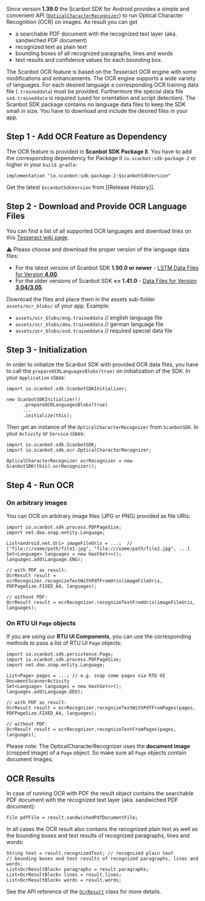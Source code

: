 Since version **1.39.0** the Scanbot SDK for Android provides a simple and convenient API ([`OpticalCharacterRecognizer`](https://scanbotsdk.github.io/documentation/android/api/io.scanbot.sdk/io/scanbot/sdk/ocr/OpticalCharacterRecognizer.html)) to run Optical Character Recognition (OCR) on images.
As result you can get
- a searchable PDF document with the recognized text layer (aka. sandwiched PDF document)
- recognized text as plain text
- bounding boxes of all recognized paragraphs, lines and words
- text results and confidence values for each bounding box.

The Scanbot OCR feature is based on the Tesseract OCR engine with some modifications and enhancements.
The OCR engine supports a wide variety of languages. For each desired language a corresponding OCR training data file (`.traineddata`) must be provided.
Furthermore the special data file `osd.traineddata` is required (used for orientation and script detection).
The Scanbot SDK package contains no language data files to keep the SDK small in size. You have to download and include the desired files in your app.


## Step 1 - Add OCR Feature as Dependency
The OCR feature is provided in **Scanbot SDK Package II**. You have to add the corresponding dependency for Package II `io.scanbot:sdk-package-2` or higher in your `build.gradle`:

```
implementation "io.scanbot:sdk-package-2:$scanbotSdkVersion"
```

Get the latest `$scanbotSdkVersion` from [[Release History]].


## Step 2 - Download and Provide OCR Language Files
You can find a list of all supported OCR languages and download links on this [Tesseract wiki page](https://github.com/tesseract-ocr/tesseract/wiki/Data-Files).

⚠️ Please choose and download the proper version of the language data files:
- For the latest version of Scanbot SDK **1.50.0 or newer** - [LSTM Data Files for Version **4.00**](https://github.com/tesseract-ocr/tesseract/wiki/Data-Files#updated-data-files-for-version-400-september-15-2017).
- For the older versions of Scanbot SDK **<= 1.41.0** - [Data Files for Version **3.04/3.05**](https://github.com/tesseract-ocr/tesseract/wiki/Data-Files#data-files-for-version-304305).

Download the files and place them in the assets sub-folder `assets/ocr_blobs/` of your app.
Example:
- `assets/ocr_blobs/eng.traineddata` // english language file
- `assets/ocr_blobs/deu.traineddata` // german language file
- `assets/ocr_blobs/osd.traineddata` // required special data file


## Step 3 - Initialization
In order to initialize the Scanbot SDK with provided OCR data files, you have to call the `prepareOCRLanguagesBlobs(true)` on initialization of the SDK.
In your `Application` class:
```
import io.scanbot.sdk.ScanbotSDKInitializer;

new ScanbotSDKInitializer()
      .prepareOCRLanguagesBlobs(true)
      ...
      .initialize(this);
```

Then get an instance of the `OpticalCharacterRecognizer` from `ScanbotSDK`.
In your `Activity` or `Service` class:
```
import io.scanbot.sdk.ScanbotSDK;
import io.scanbot.sdk.ocr.OpticalCharacterRecognizer;

OpticalCharacterRecognizer ocrRecognizer = new ScanbotSDK(this).ocrRecognizer();
```


## Step 4 - Run OCR

### On arbitrary images
You can OCR on arbitrary image files (JPG or PNG) provided as file URIs:
```
import io.scanbot.sdk.process.PDFPageSize;
import net.doo.snap.entity.Language;

List<android.net.Uri> imageFileUris = ...;  // ["file:///some/path/file1.jpg", "file:///some/path/file2.jpg", ...]
Set<Language> languages = new HashSet<>();
languages.add(Language.ENG);

// with PDF as result:
OcrResult result = ocrRecognizer.recognizeTextWithPdfFromUris(imageFileUris, PDFPageSize.FIXED_A4, languages);

// without PDF:
OcrResult result = ocrRecognizer.recognizeTextFromUris(imageFileUris, languages);
```

### On RTU UI `Page` objects
If you are using our **RTU UI Components**, you can use the corresponding methods to pass a list of RTU UI `Page` objects:
```
import io.scanbot.sdk.persistence.Page;
import io.scanbot.sdk.process.PDFPageSize;
import net.doo.snap.entity.Language;

List<Page> pages = ...; // e.g. snap some pages via RTU UI DocumentScannerActivity
Set<Language> languages = new HashSet<>();
languages.add(Language.DEU);

// with PDF as result:
OcrResult result = ocrRecognizer.recognizeTextWithPdfFromPages(pages, PDFPageSize.FIXED_A4, languages);

// without PDF:
OcrResult result = ocrRecognizer.recognizeTextFromPages(pages, languages);
```
Please note: The OpticalCharacterRecognizer uses the **document image** (cropped image) of a `Page` object. So make sure all `Page` objects contain document images.


## OCR Results
In case of running OCR with PDF the result object contains the searchable PDF document with the recognized text layer (aka. sandwiched PDF document):
```
File pdfFile = result.sandwichedPdfDocumentFile;
```

In all cases the OCR result also contains the recognized plain text as well as the bounding boxes and text results of recognized paragraphs, lines and words:
```
String text = result.recognizedText; // recognized plain text
// bounding boxes and text results of recognized paragraphs, lines and words:
List<OcrResultBlock> paragraphs = result.paragraphs;
List<OcrResultBlock> lines = result.lines;
List<OcrResultBlock> words = result.words;
```

See the API reference of the [`OcrResult`](https://scanbotsdk.github.io/documentation/android/api/net.doo.snap/net/doo/snap/process/OcrResult.html) class for more details.
